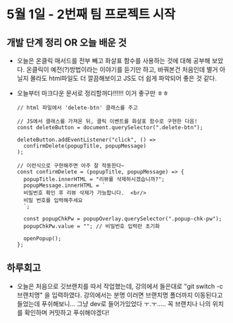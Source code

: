 # 5월 1일 - 2번째 팀 프로젝트 시작

## 개발 단계 정리 OR 오늘 배운 것

- 오늘은 온클릭 매서드를 전부 빼고 화살표 함수를 사용하는 것에 대해 공부해 보았다.
  온클릭이 예전(?)방법이라는 이야기를 듣기만 하고, 바꿔본건 처음인데
  별거 아닐지 몰라도 html파일도 더 깔끔해보이고 JS도 더 쉽게 파악되어 좋은 것 같다.

- 오늘부터 마크다운 문서로 정리할꺼다!!!!!! 이거 좋구만 ㅎㅎ

  ```
  // html 파일에서 'delete-btn' 클래스를 주고

  // JS에서 클래스를 가져온 뒤, 클릭 이벤트를 화살표 함수로 구현한 다음!
  const deleteButton = document.querySelector(".delete-btn");

  deleteButton.addEventListener("click", () =>
    confirmDelete(popupTitle, popupMessage)
  );

  // 이런식으로 구현해주면 아주 잘 작동한다~
  const confirmDelete = (popupTitle, popupMessage) => {
    popupTitle.innerHTML = "리뷰를 삭제하시겠습니까?";
    popupMessage.innerHTML = `
    비밀번호 확인 후 리뷰 삭제가 가능합니다.  <br/>
    비밀 번호를 입력해주세요
    `;

    const popupChkPw = popupOverlay.querySelector(".popup-chk-pw");
    popupChkPw.value = ""; // 비밀번호 입력란 초기화

    openPopup();
  };
  ```

## 하루회고

- 오늘은 처음으로 깃브랜치를 따서 작업했는데,
  강의에서 들은대로 "git switch -c 브랜치명" 을 입력하였다.
  강의에서는 분명 이러면 브랜치명 폴더까지 이동된다고 들었는데 푸쉬해보니... 그냥 dev로 들어가있었다 ㅜ.ㅜ.....
  꼭 브랜치나 나의 위치를 확인하며 커밋하고 푸쉬해야겠다!
